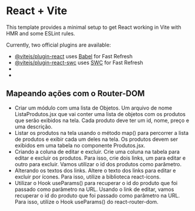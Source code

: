 # React + Vite

This template provides a minimal setup to get React working in Vite with HMR and some ESLint rules.

Currently, two official plugins are available:

- [@vitejs/plugin-react](https://github.com/vitejs/vite-plugin-react/blob/main/packages/plugin-react/README.md) uses [Babel](https://babeljs.io/) for Fast Refresh
- [@vitejs/plugin-react-swc](https://github.com/vitejs/vite-plugin-react-swc) uses [SWC](https://swc.rs/) for Fast Refresh
- 
- 
## Mapeando ações com o Router-DOM
- Criar um módulo com uma lista de Objetos. Um arquivo de nome ListaProdutos.jsx que vai conter uma lista de objetos com os produtos que serão exibidos na tela. Cada produto deve ter um id, nome, preço e uma descrição.
- Listar os produtos na tela usando o método map() para percorrer a lista de produtos e exibir cada um deles na tela. Os produtos devem ser exibidos em uma tabela no componente Produtos.jsx.
- Criando a coluna de editar e excluir. Crie uma coluna na tabela para editar e excluir os produtos. Para isso, crie dois links, um para editar e outro para excluir. Vamos utilizar o id dos produtos como parâmetro.
- Alterando os textos dos links. Altere o texto dos links para editar e excluir por ícones. Para isso, utilize a biblioteca react-icons.
- Utilizar o Hook useParams() para recuperar o id do produto que foi passado como parâmetro na URL. Usando o link de editar, vamos recuperar o id do produto que foi passado como parâmetro na URL. Para isso, utilize o Hook useParams() do react-router-dom.

